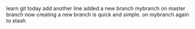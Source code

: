 learn git
today
add another line
added a new branch mybranch
on master branch now
creating a new branch is quick and simple.
on mybranch again
to stash 
